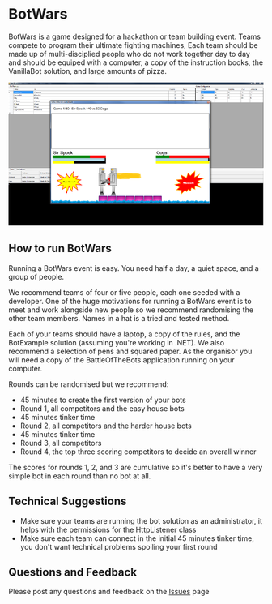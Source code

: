 # BotWars

BotWars is a game designed for a hackathon or team building event. Teams compete to program their ultimate fighting machines, Each team should be made up of multi-disciplied people who do not work together day to day and should be equiped with a computer, a copy of the instruction books, the VanillaBot solution, and large amounts of pizza.

![BotWars Screenshot](/Screenshots/MainGame.png)

## How to run BotWars

Running a BotWars event is easy. You need half a day, a quiet space, and a group of people.

We recommend teams of four or five people, each one seeded with a developer. One of the huge motivations for running a BotWars event is to meet and work alongside new people so we recommend randomising the other team members. Names in a hat is a tried and tested method.

Each of your teams should have a laptop, a copy of the rules, and the BotExample solution (assuming you're working in .NET). We also recommend a selection of pens and squared paper. As the organisor you will need a copy of the BattleOfTheBots application running on your computer.

Rounds can be randomised but we recommend:

* 45 minutes to create the first version of your bots
* Round 1, all competitors and the easy house bots
* 45 minutes tinker time
* Round 2, all competitors and the harder house bots
* 45 minutes tinker time
* Round 3, all competitors
* Round 4, the top three scoring competitors to decide an overall winner

The scores for rounds 1, 2, and 3 are cumulative so it's better to have a very simple bot in each round than no bot at all.

## Technical Suggestions

* Make sure your teams are running the bot solution as an administrator, it helps with the permissions for the HttpListener class
* Make sure each team can connect in the initial 45 minutes tinker time, you don't want technical problems spoiling your first round

## Questions and Feedback

Please post any questions and feedback on the [Issues](https://github.com/davidseanlittlewood/BeatTheBotsServer/issues) page